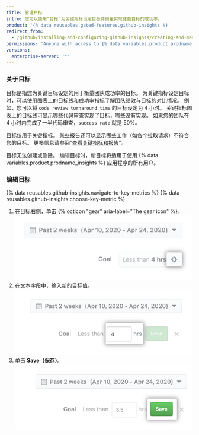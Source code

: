 ```yaml
---
title: 管理目标
intro: 您可以使用“目标”为关键指标设定目标并衡量实现这些目标的成功率。
product: '{% data reusables.gated-features.github-insights %}'
redirect_from:
  - /github/installing-and-configuring-github-insights/creating-and-managing-goals
permissions: 'Anyone with access to {% data variables.product.prodname_insights %} can manage goals.'
versions:
  enterprise-server: '*'
---
```


### 关于目标

目标是指您为关键目标设定的用于衡量团队成功率的目标。 为关键指标设定目标时，可以使用图表上的目标线和成功率指标了解团队绩效与目标的对比情况。 例如，您可以将 `code review turnaround time` 的目标设定为 4 小时。 关键指标图表上的目标线可显示哪些代码审查实现了目标，哪些没有实现。 如果您的团队在 4 小时内完成了一半代码审查，`success rate` 就是 50%。

目标仅用于关键指标。 某些报告还可以显示哪些工作（如各个拉取请求）不符合您的目标。 更多信息请参阅“[查看关键指标和报告](/insights/exploring-your-usage-of-github-enterprise/viewing-key-metrics-and-reports)”。

目标无法创建或删除。 编辑目标时，新目标将适用于使用 {% data variables.product.prodname_insights %} 应用程序的所有用户。

### 编辑目标

{% data reusables.github-insights.navigate-to-key-metrics %}
{% data reusables.github-insights.choose-key-metric %}
1. 在目标右侧，单击 {% octicon "gear" aria-label="The gear icon" %}。 ![用于编辑目标的齿轮图标](/assets/images/help/insights/edit-goal.png)
2. 在文本字段中，输入新的目标值。 ![目标值字段](/assets/images/help/insights/input-goal.png)
3. 单击 **Save（保存）**。 ![保存目标](/assets/images/help/insights/save-goal.png)
